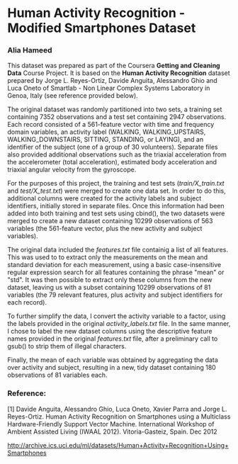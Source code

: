 Human Activity Recognition - Modified Smartphones Dataset
=========================================================
### Alia Hameed ###

This dataset was prepared as part of the Coursera **Getting and Cleaning Data** Course Project. It is based on the **Human Activity Recognition** dataset prepared by Jorge L. Reyes-Ortiz, Davide Anguita, Alessandro Ghio and Luca Oneto of Smartlab - Non Linear Complex Systems Laboratory in Genoa, Italy (see reference provided below).

The original dataset was randomly partitioned into two sets, a training set containing 7352 observations and a test set containing 2947 observations. Each record consisted of a 561-feature vector with time and frequency domain variables, an activity label (WALKING, WALKING_UPSTAIRS, WALKING_DOWNSTAIRS, SITTING, STANDING, or LAYING), and an identifier of the subject (one of a group of 30 volunteers). Separate files also provided additional observations such as the triaxial acceleration from the accelerometer (total acceleration), estimated body acceleration and triaxial angular velocity from the gyroscope.

For the purposes of this project, the training and test sets (*train/X_train.txt* and *test/X_test.txt*) were merged to create one data set. In order to do this, additional columns were created for the activity labels and subject identifiers, initially stored in separate files. Once this information had been added into both training and test sets using cbind(), the two datasets were merged to create a new dataset containing 10299 observations of 563 variables (the 561-feature vector, plus the new activity and subject variables).

The original data included the *features.txt* file containig a list of all features. This was used to to extract only the measurements on the mean and standard deviation for each measurement, using a basic case-insensitive regular expression search for all features containing the phrase "mean" or "std". It was then possible to extract only these columns from the new dataset, leaving us with a subset containing 10299 observations of 81 variables (the 79 relevant features, plus activity and subject identifiers for each record).

To further simplify the data, I convert the activity variable to a factor, using the labels provided in the original *activity_labels.txt* file. In the same manner, I chose to label the new dataset columns using the descriptive feature names provided in the original *features.txt* file, after a preliminary call to gsub() to strip them of illegal characters.

Finally, the mean of each variable was obtained by aggregating the data over activity and subject, resulting in a new, tidy dataset containing 180 observations of 81 variables each.

### Reference: ###
[1] Davide Anguita, Alessandro Ghio, Luca Oneto, Xavier Parra and Jorge L. Reyes-Ortiz. Human Activity Recognition on Smartphones using a Multiclass Hardware-Friendly Support Vector Machine. International Workshop of Ambient Assisted Living (IWAAL 2012). Vitoria-Gasteiz, Spain. Dec 2012

http://archive.ics.uci.edu/ml/datasets/Human+Activity+Recognition+Using+Smartphones
